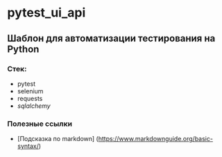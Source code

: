 # pytest_ui_api

## Шаблон для автоматизации тестирования на Python

### Стек:
- pytest
- selenium
- requests
- _sqlalchemy_


### Полезные ссылки
- [Подсказка по markdown] (https://www.markdownguide.org/basic-syntax/)